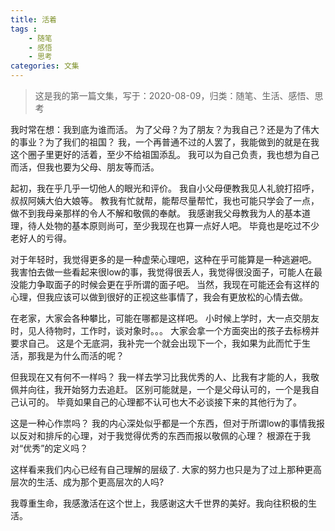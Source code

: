 ```yaml
---
title: 活着
tags : 
    - 随笔
    - 感悟
    - 思考
categories: 文集
---
```


> 这是我的第一篇文集，写于：2020-08-09，归类：随笔、生活、感悟、思考

我时常在想：我到底为谁而活。
为了父母？为了朋友？为我自己？还是为了伟大的事业？为了我们的祖国？
我，一个再普通不过的人罢了，我能做到的就是在我这个圈子里更好的活着，至少不给祖国添乱。
我可以为自己负责，我也想为自己而活，但我也要为父母、朋友等而活。

起初，我在乎几乎一切他人的眼光和评价。
我自小父母便教我见人礼貌打招呼，叔叔阿姨大伯大娘等。
教我有忙就帮，能帮尽量帮忙，我也可能只学会了一点，做不到我母亲那样的令人不解和敬佩的奉献。
我感谢我父母教我为人的基本道理，待人处物的基本原则尚可，至少我现在也算一点好人吧。
毕竟也是吃过不少老好人的亏得。

对于年轻时，我觉得更多的是一种虚荣心理吧，这种在乎可能算是一种逃避吧。
我害怕去做一些看起来很low的事，我觉得很丢人，我觉得很没面子，可能人在最没能力争取面子的时候会更在乎所谓的面子吧。
当然，我现在可能还会有这样的心理，但我应该可以做到很好的正视这些事情了，我会有更放松的心情去做。

在老家，大家会各种攀比，可能在哪都是这样吧。
小时候上学时，大一点交朋友时，见人待物时，工作时，谈对象时。。。
大家会拿一个方面突出的孩子去标榜并要求自己。
这是个无底洞，我补完一个就会出现下一个，我如果为此而忙于生活，那我是为什么而活的呢？

但我现在又有何不一样吗？
我一样去学习比我优秀的人、比我有才能的人，我敬佩并向往，我开始努力去追赶。
区别可能就是，一个是父母认可的，一个是我自己认可的。
毕竟如果自己的心理都不认可也大不必谈接下来的其他行为了。

这是一种心作祟吗？
我的内心深处似乎都是一个东西，但对于所谓low的事情我报以反对和排斥的心理，对于我觉得优秀的东西而报以敬佩的心理？
根源在于我对“优秀”的定义吗？

这样看来我们内心已经有自己理解的层级了.
大家的努力也只是为了过上那种更高层次的生活、成为那个更高层次的人吗?

我尊重生命，我感激活在这个世上，我感谢这大千世界的美好。我向往积极的生活。
